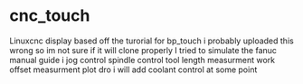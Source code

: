 # cnc_touch
Linuxcnc display
based off the turorial for bp_touch
i probably uploaded this wrong so im not sure if it will clone properly
I tried to simulate the fanuc manual guide i
jog control
spindle control
tool length measurment
work offset measurment
plot
dro
i will add coolant control at some point
